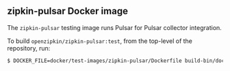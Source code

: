 ## zipkin-pulsar Docker image

The `zipkin-pulsar` testing image runs Pulsar for Pulsar collector integration.

To build `openzipkin/zipkin-pulsar:test`, from the top-level of the repository, run:
```bash
$ DOCKER_FILE=docker/test-images/zipkin-pulsar/Dockerfile build-bin/docker/docker_build openzipkin/zipkin-pulsar:test
```
